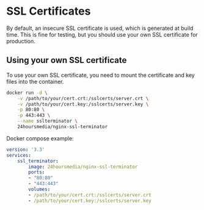 # SSL Certificates

By default, an insecure SSL certificate is used, which is generated at build time. 
This is fine for testing, but you should use your own SSL certificate for production.

## Using your own SSL certificate

To use your own SSL certificate, you need to mount the certificate and key files into the container.

```bash
docker run -d \
    -v /path/to/your/cert.crt:/sslcerts/server.crt \
    -v /path/to/your/cert.key:/sslcerts/server.key \
    -p 80:80 \
    -p 443:443 \
    --name sslterminator \
    24hoursmedia/nginx-ssl-terminator
```

Docker compose example:

```yaml
version: '3.3'
services:
    ssl_terminator:
        image: 24hoursmedia/nginx-ssl-terminator
        ports:
        - "80:80"
        - "443:443"
        volumes:
        - /path/to/your/cert.crt:/sslcerts/server.crt
        - /path/to/your/cert.key:/sslcerts/server.key
```